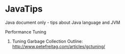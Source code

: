 # JavaTips
Java document only - tips about Java language and JVM

Performance Tuning
1. Tuning Garbage Collection Outline: http://www.petefreitag.com/articles/gctuning/
